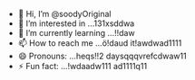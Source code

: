 - 👋 Hi, I’m @soodyOriginal
- 👀 I’m interested in ...131xsddwa
- 🌱 I’m currently learning ...!!daw
- 📫 How to reach me ...ö!daud it!awdwad1111
- 😄 Pronouns: ...heqs!!2 daysqqqvrefcdwaw11
- ⚡ Fun fact: ...!wdaadw111
ad1111q11
<!---ad1
soodyOriginal/soodyOriginal is a ✨ special ✨ repository because its `README.md` (thwsqs file) appears on your GitHub profile.
You can click the Preview link to take a look at your changes.
--->
